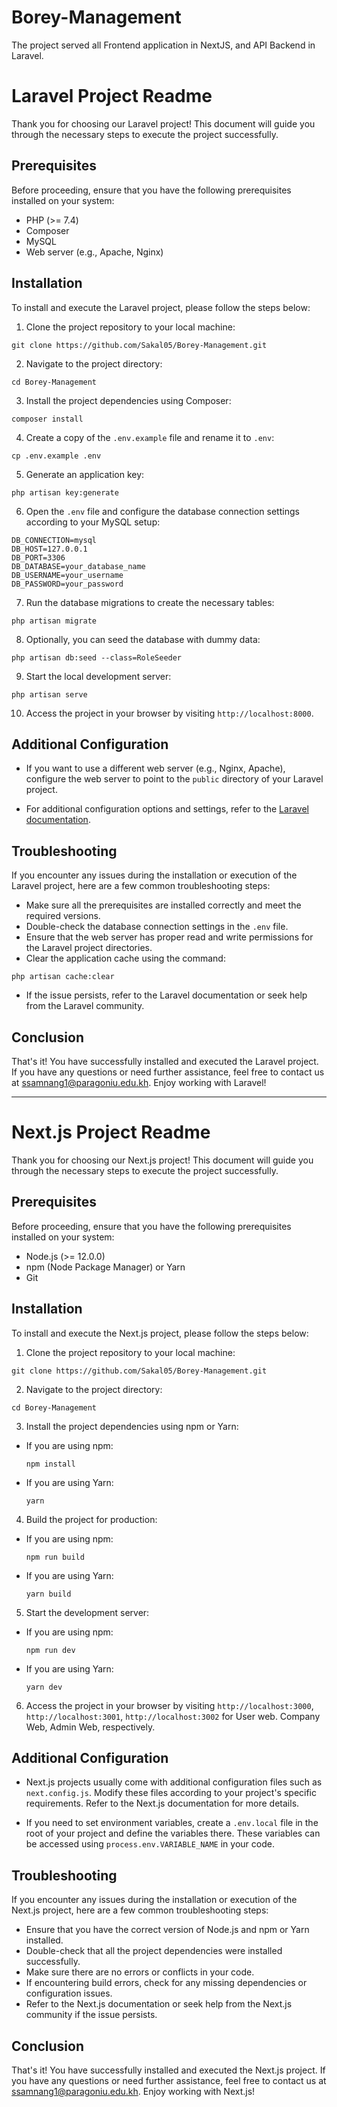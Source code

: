# Borey-Management

The project served all Frontend application in NextJS, and API Backend in Laravel.

# Laravel Project Readme

Thank you for choosing our Laravel project! This document will guide you through the necessary steps to execute the project successfully.

## Prerequisites

Before proceeding, ensure that you have the following prerequisites installed on your system:

- PHP (>= 7.4)
- Composer
- MySQL
- Web server (e.g., Apache, Nginx)

## Installation

To install and execute the Laravel project, please follow the steps below:

1. Clone the project repository to your local machine:
```
git clone https://github.com/Sakal05/Borey-Management.git
```
2. Navigate to the project directory:
```
cd Borey-Management
```
3. Install the project dependencies using Composer:
```
composer install

```
4. Create a copy of the `.env.example` file and rename it to `.env`:
```
cp .env.example .env
```
5. Generate an application key:
```
php artisan key:generate
```
6. Open the `.env` file and configure the database connection settings according to your MySQL setup:
```
DB_CONNECTION=mysql
DB_HOST=127.0.0.1
DB_PORT=3306
DB_DATABASE=your_database_name
DB_USERNAME=your_username
DB_PASSWORD=your_password
```
7. Run the database migrations to create the necessary tables:
```
php artisan migrate
```
8. Optionally, you can seed the database with dummy data:
```
php artisan db:seed --class=RoleSeeder
```
9. Start the local development server:
```
php artisan serve
```
10. Access the project in your browser by visiting `http://localhost:8000`.

## Additional Configuration

- If you want to use a different web server (e.g., Nginx, Apache), configure the web server to point to the `public` directory of your Laravel project.

- For additional configuration options and settings, refer to the [Laravel documentation](https://laravel.com/docs).

## Troubleshooting

If you encounter any issues during the installation or execution of the Laravel project, here are a few common troubleshooting steps:

- Make sure all the prerequisites are installed correctly and meet the required versions.
- Double-check the database connection settings in the `.env` file.
- Ensure that the web server has proper read and write permissions for the Laravel project directories.
- Clear the application cache using the command:
```
php artisan cache:clear
```
- If the issue persists, refer to the Laravel documentation or seek help from the Laravel community.

## Conclusion

That's it! You have successfully installed and executed the Laravel project. If you have any questions or need further assistance, feel free to contact us at [ssamnang1@paragoniu.edu.kh](mailto:support@example.com). Enjoy working with Laravel!

---

# Next.js Project Readme

Thank you for choosing our Next.js project! This document will guide you through the necessary steps to execute the project successfully.

## Prerequisites

Before proceeding, ensure that you have the following prerequisites installed on your system:

- Node.js (>= 12.0.0)
- npm (Node Package Manager) or Yarn
- Git

## Installation

To install and execute the Next.js project, please follow the steps below:

1. Clone the project repository to your local machine:
```
git clone https://github.com/Sakal05/Borey-Management.git
```

2. Navigate to the project directory:
```
cd Borey-Management
```

3. Install the project dependencies using npm or Yarn:
- If you are using npm:
  ```
  npm install
  ```
- If you are using Yarn:
  ```
  yarn
  ```

4. Build the project for production:
- If you are using npm:
  ```
  npm run build
  ```
- If you are using Yarn:
  ```
  yarn build
  ```

5. Start the development server:
- If you are using npm:
  ```
  npm run dev
  ```
- If you are using Yarn:
  ```
  yarn dev
  ```

6. Access the project in your browser by visiting `http://localhost:3000`, `http://localhost:3001`, `http://localhost:3002` for User web. Company Web, Admin Web, respectively.

## Additional Configuration

- Next.js projects usually come with additional configuration files such as `next.config.js`. Modify these files according to your project's specific requirements. Refer to the Next.js documentation for more details.

- If you need to set environment variables, create a `.env.local` file in the root of your project and define the variables there. These variables can be accessed using `process.env.VARIABLE_NAME` in your code.

## Troubleshooting

If you encounter any issues during the installation or execution of the Next.js project, here are a few common troubleshooting steps:

- Ensure that you have the correct version of Node.js and npm or Yarn installed.
- Double-check that all the project dependencies were installed successfully.
- Make sure there are no errors or conflicts in your code.
- If encountering build errors, check for any missing dependencies or configuration issues.
- Refer to the Next.js documentation or seek help from the Next.js community if the issue persists.

## Conclusion

That's it! You have successfully installed and executed the Next.js project. If you have any questions or need further assistance, feel free to contact us at [ssamnang1@paragoniu.edu.kh](mailto:support@example.com). Enjoy working with Next.js!
